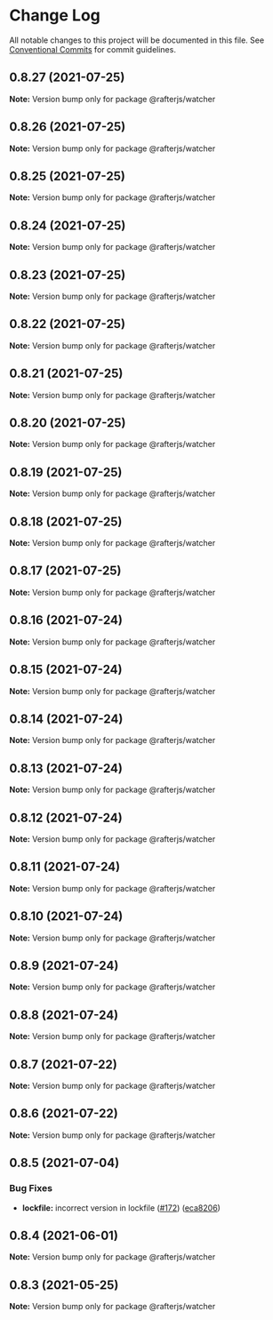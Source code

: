 # Change Log

All notable changes to this project will be documented in this file.
See [Conventional Commits](https://conventionalcommits.org) for commit guidelines.

## 0.8.27 (2021-07-25)

**Note:** Version bump only for package @rafterjs/watcher





## 0.8.26 (2021-07-25)

**Note:** Version bump only for package @rafterjs/watcher





## 0.8.25 (2021-07-25)

**Note:** Version bump only for package @rafterjs/watcher





## 0.8.24 (2021-07-25)

**Note:** Version bump only for package @rafterjs/watcher





## 0.8.23 (2021-07-25)

**Note:** Version bump only for package @rafterjs/watcher





## 0.8.22 (2021-07-25)

**Note:** Version bump only for package @rafterjs/watcher





## 0.8.21 (2021-07-25)

**Note:** Version bump only for package @rafterjs/watcher





## 0.8.20 (2021-07-25)

**Note:** Version bump only for package @rafterjs/watcher





## 0.8.19 (2021-07-25)

**Note:** Version bump only for package @rafterjs/watcher





## 0.8.18 (2021-07-25)

**Note:** Version bump only for package @rafterjs/watcher





## 0.8.17 (2021-07-25)

**Note:** Version bump only for package @rafterjs/watcher





## 0.8.16 (2021-07-24)

**Note:** Version bump only for package @rafterjs/watcher





## 0.8.15 (2021-07-24)

**Note:** Version bump only for package @rafterjs/watcher





## 0.8.14 (2021-07-24)

**Note:** Version bump only for package @rafterjs/watcher





## 0.8.13 (2021-07-24)

**Note:** Version bump only for package @rafterjs/watcher





## 0.8.12 (2021-07-24)

**Note:** Version bump only for package @rafterjs/watcher





## 0.8.11 (2021-07-24)

**Note:** Version bump only for package @rafterjs/watcher





## 0.8.10 (2021-07-24)

**Note:** Version bump only for package @rafterjs/watcher





## 0.8.9 (2021-07-24)

**Note:** Version bump only for package @rafterjs/watcher





## 0.8.8 (2021-07-24)

**Note:** Version bump only for package @rafterjs/watcher





## 0.8.7 (2021-07-22)

**Note:** Version bump only for package @rafterjs/watcher





## 0.8.6 (2021-07-22)

**Note:** Version bump only for package @rafterjs/watcher





## 0.8.5 (2021-07-04)


### Bug Fixes

* **lockfile:** incorrect version in lockfile ([#172](https://github.com/rafterjs/rafter/issues/172)) ([eca8206](https://github.com/rafterjs/rafter/commit/eca820680574c45714a5cf56560b5f41a1553fa1))





## 0.8.4 (2021-06-01)

**Note:** Version bump only for package @rafterjs/watcher

## 0.8.3 (2021-05-25)

**Note:** Version bump only for package @rafterjs/watcher
